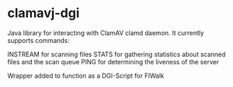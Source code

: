 clamavj-dgi
===========

Java library for interacting with ClamAV clamd daemon. It currently supports commands:

INSTREAM for scanning files
STATS for gathering statistics about scanned files and the scan queue
PING for determining the liveness of the server

Wrapper added to function as a DGI-Script for FIWalk